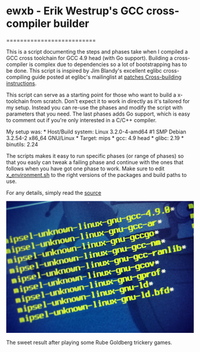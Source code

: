 # ewxb - Erik Westrup's GCC cross-compiler builder
==========================

This is a script documenting the steps and phases take when I compiled a GCC cross toolchain for GCC 4.9 head (with Go support). Building a cross-compiler is complex due to dependencies so a lot of bootstrapping has to be done. This script is inspired by Jim Blandy's excellent eglibc cross-compiling guide posted at eglibc's mailinglist at [patches Cross-building instructions](http://www.eglibc.org/archives/patches/msg00078.html).

This script can serve as a starting point for those who want to build a x-toolchain from scratch. Don't expect it to work in directly as it's tailored for my setup. Instead you can re-use the phases and modify the script with parameters that you need. The last phases adds Go support, which is easy to comment out if you're only interested in a C/C++ compiler.

My setup was:
	* Host/Build system: Linux 3.2.0-4-amd64 #1 SMP Debian 3.2.54-2 x86_64 GNU/Linux
	* Target: mips
	* gcc: 4.9 head
	* glibc: 2.19
	* binutils: 2.24

The scripts makes it easy to run specific phases (or range of phases) so that you easly can tweak a failing phase and continue with the ones that follows when you have got one phase to work. Make sure to edit [x_environment.sh](x_environment.sh) to the right versions of the packages and build paths to use.

For any details, simply read the [source](ewcross)


![Resulting x-compiler tools](result.png)

The sweet result after playing some Rube Goldberg trickery games.
